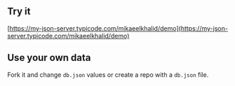 ## Try it

[https://my-json-server.typicode.com/mikaeelkhalid/demo](https://my-json-server.typicode.com/mikaeelkhalid/demo)

## Use your own data

Fork it and change `db.json` values or create a repo with a `db.json` file.
